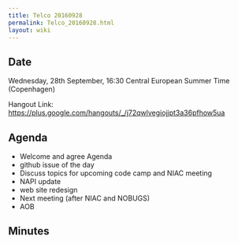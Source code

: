 ```yaml
---
title: Telco 20160928
permalink: Telco_20160928.html
layout: wiki
---
```


Date
----

Wednesday, 28th September, 16:30 Central European Summer Time
(Copenhagen)

Hangout Link:
<https://plus.google.com/hangouts/_/j72qwlvegiojjpt3a36pfhow5ua>

Agenda
------

-   Welcome and agree Agenda
-   github issue of the day
-   Discuss topics for upcoming code camp and NIAC meeting
-   NAPI update
-   web site redesign
-   Next meeting (after NIAC and NOBUGS)
-   AOB

Minutes
-------
